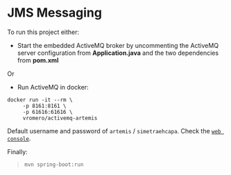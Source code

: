 # JMS Messaging

To run this project either:

- Start the embedded ActiveMQ broker by uncommenting the ActiveMQ server configuration from **Application.java** 
and the two dependencies from **pom.xml**

Or

- Run ActiveMQ in docker: 

```console
docker run -it --rm \
     -p 8161:8161 \
     -p 61616:61616 \
     vromero/activemq-artemis
```
Default username and password of `artemis` / `simetraehcapa`.
Check the [`web console`](http://127.0.0.1:8161).

Finally: 

> `mvn spring-boot:run` 

